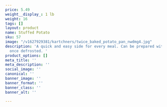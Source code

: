 ```yaml
---
price: 5.49
weight__display_: 1 lb
weight: 16
tags: []
layout: product
name: Stuffed Potato
sku: 57
image: "/v1627929381/kartchners/twice_baked_potato_pan_nwdmg4.jpg"
description: 'A quick and easy side for every meal. Can be prepared within minutes
  once defrosted. '
product_options: []
meta_title: ''
meta_description: ''
social_image: ''
canonical: ''
banner_image: ''
banner_format: ''
banner_class: ''
banner_alt: ''

---
```

